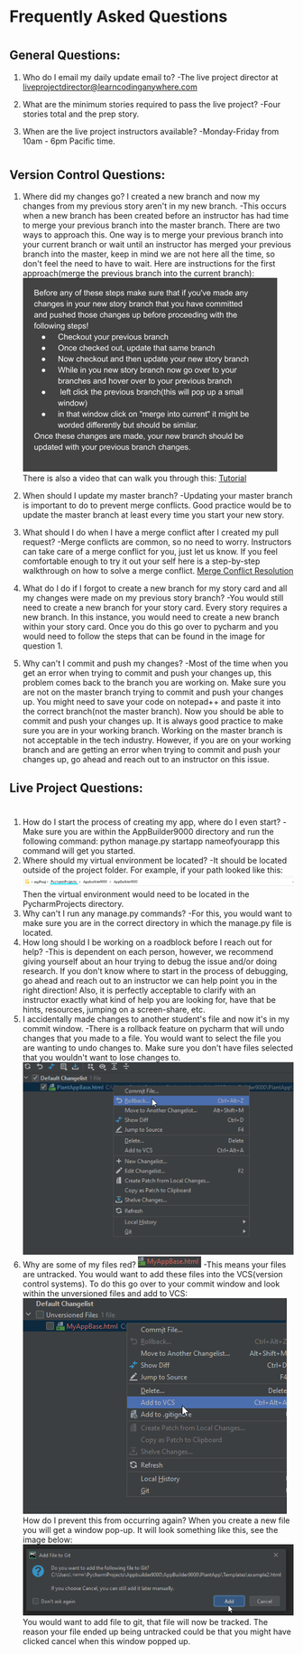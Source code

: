 # Frequently Asked Questions
# 
# 
## General Questions:

1.  Who do I email my daily update email to? 
-The live project director at liveprojectdirector@learncodinganywhere.com

2. What are the minimum stories required to pass the live project?
-Four stories total and the prep story.

3. When are the live project instructors available?
-Monday-Friday from 10am - 6pm Pacific time. 
# 
## Version Control Questions:

1. Where did my changes go? I created a new branch and now my changes from my previous story aren't in my new branch.
-This occurs when a new branch has been created before an instructor has had time to merge your previous branch into the master branch. There are two ways to approach this. One way is to merge your previous branch into your current branch or wait until an instructor has merged your previous branch into the master, keep in mind we are not here all the time, so don't feel the need to have to wait. Here are instructions for the first approach(merge the previous branch into the current branch):
![Mergeintoprevious.png](/.attachments/Mergeintoprevious-fc4f547f-5c73-4e0c-beeb-c6a18d8a1550.png)
There is also a video that can walk you through this:
[Tutorial](https://www.youtube.com/watch?v=v-ZsZPAUg9k)

2. When should I update my master branch?
  -Updating your master branch is important to do to prevent merge conflicts. Good practice would be to update the master branch at least every time you start your new story. 
3. What should I do when I have a merge conflict after I created my pull request?
 -Merge conflicts are common, so no need to worry. Instructors can take care of a merge conflict for you, just let us know. If you feel comfortable enough to try it out your self here is a step-by-step walkthrough on how to solve a merge conflict. 
[Merge Conflict Resolution](https://docs.google.com/document/d/1sm7MpKOSeVj1jdmvpVM80Hv1g7iqqqu8EFQT2nRFF1o/edit?usp=sharing)
4. What do I do if I forgot to create a new branch for my story card and all my changes were made on my previous story branch? 
-You would still need to create a new branch for your story card. Every story requires a new branch. In this instance, you would need to create a new branch within your story card. Once you do this go over to pycharm and you would need to follow the steps that can be found in the image for question 1. 
5. Why can't I commit and push my changes?
-Most of the time when you get an error when trying to commit and push your changes up, this problem comes back to the branch you are working on. Make sure you are not on the master branch trying to commit and push your changes up. You might need to save your code on notepad++ and paste it into the correct branch(not the master branch). Now you should be able to commit and push your changes up. It is always good practice to make sure you are in your working branch. Working on the master branch is not acceptable in the tech industry. However, if you are on your working branch and are getting an error when trying to commit and push your changes up, go ahead and reach out to an instructor on this issue. 

## Live Project Questions:
# 
1. How do I start the process of creating my app, where do I even start?
-Make sure you are within the AppBuilder9000 directory and run the following command: 
python manage.py startapp nameofyourapp
this command will get you started.
2. Where should my virtual environment be located?
-It should be located outside of the project folder. For example, if your path looked like this:
![2021-10-27 11_40_39-Window.png](/.attachments/2021-10-27%2011_40_39-Window-94e59c83-b6c0-4b3d-9239-443377ee7932.png)
Then the virtual environment would need to be located in the PycharmProjects directory.
3. Why can't I run any manage.py commands?
-For this, you would want to make sure you are in the correct directory in which the manage.py file is located.
4. How long should I be working on a roadblock before I reach out for help?
-This is dependent on each person, however, we recommend giving yourself about an hour trying to debug the issue and/or doing research. If you don't know where to start in the process of debugging, go ahead and reach out to an instructor we can help point you in the right direction! Also, it is perfectly acceptable to clarify with an instructor exactly what kind of help you are looking for, have that be hints, resources, jumping on a screen-share, etc.
5. I accidentally made changes to another student's file and now it's in my commit window.
-There is a rollback feature on pycharm that will undo changes that you made to a file. You would want to select the file you are wanting to undo changes to. Make sure you don't have files selected that you wouldn't want to lose changes to.
![2021-10-27 13_04_12-Window.png](/.attachments/2021-10-27%2013_04_12-Window-a8854bcb-718b-40e9-be56-03d3ecaebdc9.png)
6. Why are some of my files red?
![2021-10-27 13_50_29-Window.png](/.attachments/2021-10-27%2013_50_29-Window-cf091720-ba6c-4727-bce0-0550351b8ce0.png)
-This means your files are untracked. You would want to add these files into the VCS(version control systems). To do this go over to your commit window and look within the unversioned files and add to VCS:
![new3.png](/.attachments/new3-1319356c-3340-45ef-b478-6591ddbb873e.png)
How do I prevent this from occurring again?
When you create a new file you will get a window pop-up. It will look something like this, see the image below:
![2021-10-27 13_15_06-Window.png](/.attachments/2021-10-27%2013_15_06-Window-d3492c34-eb77-4320-b3dd-e1b82e74ddc9.png)
You would want to add file to git, that file will now be tracked. The reason your file ended up being untracked could be that you might have clicked cancel when this window popped up.


